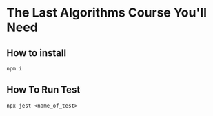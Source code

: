 # The Last Algorithms Course You'll Need

## How to install

```CLI
npm i
```

## How To Run Test

```CLI
npx jest <name_of_test>
```